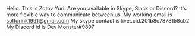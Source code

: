 Hello. This is Zotov Yuri.
Are you available in Skype, Slack or Discord?
It's more flexible way to communicate between us.
My working email is
softdrink1991@gmail.com
My skype contact is
live:.cid.201b8c7873158cb2
My Discord id is
Dev Monster#9897

